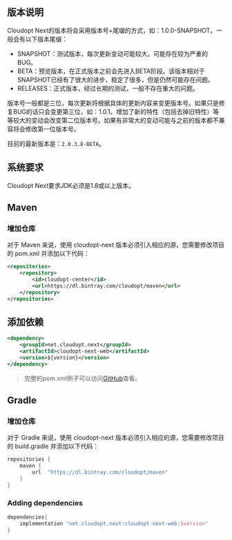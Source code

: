 ## 版本说明

Cloudopt Next的版本将会采用版本号+尾缀的方式，如：1.0.0-SNAPSHOT。一般会有以下版本尾缀：

- SNAPSHOT：测试版本，每次更新变动可能较大。可能存在较为严重的BUG。
- BETA：预览版本，在正式版本之前会先进入BETA阶段。该版本相对于SNAPSHOT已经有了很大的进步，稳定了很多，但是仍然可能存在问题。
- RELEASES：正式版本，经过长期的测试，一般不存在重大的问题。

版本号一般都是三位，每次更新将根据具体的更新内容来变更版本号。如果只是修复BUG的话只会变更第三位，如：1.0.1。增加了新的特性（包括去掉旧特性）等等较大的变动会改变第二位版本号。如果有非常大的变动可能与之前的版本都不兼容将会修改第一位版本号。

目前的最新版本是：`2.0.3.8-BETA`。

## 系统要求

Cloudopt Next要求JDK必须是1.8或以上版本。

## Maven

### 增加仓库

对于 Maven 来说，使用 cloudopt-next 版本必须引入相应的源，您需要修改项目的 pom.xml 并添加以下代码：

````xml
<repositories>
    <repository>
        <id>cloudopt-center</id>
        <url>https://dl.bintray.com/cloudopt/maven</url>
    </repository>
</repositories>
````

## 添加依赖


````xml
<dependency>
    <groupId>net.cloudopt.next</groupId>
    <artifactId>cloudopt-next-web</artifactId>
    <version>${version}</version>
</dependency>
````

>完整的pom.xml例子可以访问[GitHub](https://github.com/cloudoptlab/cloudopt-next-example/blob/master/pom.xml)查看。

## Gradle

### 增加仓库

对于 Gradle 来说，使用 cloudopt-next 版本必须引入相应的源，您需要修改项目的 build.gradle 并添加以下代码：

```gradle
repositories {
    maven {
        url  "https://dl.bintray.com/cloudopt/maven" 
    }
}
```

### Adding dependencies

````groovy
dependencies{
    implementation "net.cloudopt.next:cloudopt-next-web:$version"
}
````